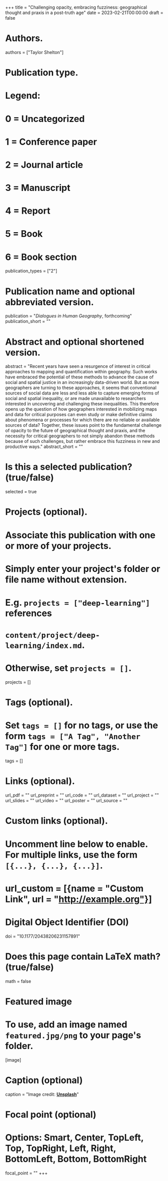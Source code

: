+++
title = "Challenging opacity, embracing fuzziness: geographical thought and praxis in a post-truth age"
date = 2023-02-21T00:00:00
draft = false

# Authors.
authors = ["Taylor Shelton"]

# Publication type.
# Legend:
# 0 = Uncategorized
# 1 = Conference paper
# 2 = Journal article
# 3 = Manuscript
# 4 = Report
# 5 = Book
# 6 = Book section
publication_types = ["2"]

# Publication name and optional abbreviated version.
publication = "_Dialogues in Human Geography_, forthcoming"
publication_short = ""

# Abstract and optional shortened version.
abstract = "Recent years have seen a resurgence of interest in critical approaches to mapping and quantification within geography. Such works have embraced the potential of these methods to advance the cause of social and spatial justice in an increasingly data-driven world. But as more geographers are turning to these approaches, it seems that conventional sources of social data are less and less able to capture emerging forms of social and spatial inequality, or are made unavailable to researchers interested in uncovering and challenging these inequalities. This therefore opens up the question of how geographers interested in mobilizing maps and data for critical purposes can even study or make definitive claims about phenomena or processes for which there are no reliable or available sources of data? Together, these issues point to the fundamental challenge of opacity to the future of geographical thought and praxis, and the necessity for critical geographers to not simply abandon these methods because of such challenges, but rather embrace this fuzziness in new and productive ways."
abstract_short = ""

# Is this a selected publication? (true/false)
selected = true

# Projects (optional).
#   Associate this publication with one or more of your projects.
#   Simply enter your project's folder or file name without extension.
#   E.g. `projects = ["deep-learning"]` references 
#   `content/project/deep-learning/index.md`.
#   Otherwise, set `projects = []`.
projects = []

# Tags (optional).
#   Set `tags = []` for no tags, or use the form `tags = ["A Tag", "Another Tag"]` for one or more tags.
tags = []

# Links (optional).
url_pdf = ""
url_preprint = ""
url_code = ""
url_dataset = ""
url_project = ""
url_slides = ""
url_video = ""
url_poster = ""
url_source = ""

# Custom links (optional).
#   Uncomment line below to enable. For multiple links, use the form `[{...}, {...}, {...}]`.
# url_custom = [{name = "Custom Link", url = "http://example.org"}]

# Digital Object Identifier (DOI)
doi = "10.1177/20438206231157891"

# Does this page contain LaTeX math? (true/false)
math = false

# Featured image
# To use, add an image named `featured.jpg/png` to your page's folder. 
[image]
  # Caption (optional)
  caption = "Image credit: [**Unsplash**](https://unsplash.com/photos/pLCdAaMFLTE)"

  # Focal point (optional)
  # Options: Smart, Center, TopLeft, Top, TopRight, Left, Right, BottomLeft, Bottom, BottomRight
  focal_point = ""
+++

